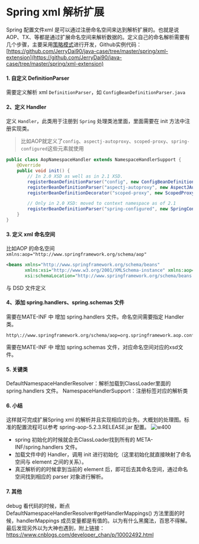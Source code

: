 # Spring xml 解析扩展

Spring 配置文件xml 是可以通过注册命名空间来达到解析扩展的。也就是说 AOP、TX、等都是通过扩展命名空间来解析数据的。定义自己的命名解析需要有几个步骤，主要采用[策略模式](https://www.runoob.com/design-pattern/strategy-pattern.html)进行开发，Github实例代码：[https://github.com/JerryDai90/java-case/tree/master/spring/xml-extension](https://github.com/JerryDai90/java-case/tree/master/spring/xml-extension)

#### 1. 自定义 DefinitionParser
需要定义解析 xml `DefinitionParser`，如 `ConfigBeanDefinitionParser.java`

#### 2、定义 Handler
定义 `Handler`，此类用于注册到 `Spring` 处理类池里面，里面需要在 init 方法中注册实现类。

> 比如AOP就定义了`config`、`aspectj-autoproxy`、`scoped-proxy`、`spring-configured`这些元素就使用

```java
public class AopNamespaceHandler extends NamespaceHandlerSupport {
	@Override
	public void init() {
		// In 2.0 XSD as well as in 2.1 XSD.
		registerBeanDefinitionParser("config", new ConfigBeanDefinitionParser());
		registerBeanDefinitionParser("aspectj-autoproxy", new AspectJAutoProxyBeanDefinitionParser());
		registerBeanDefinitionDecorator("scoped-proxy", new ScopedProxyBeanDefinitionDecorator());

		// Only in 2.0 XSD: moved to context namespace as of 2.1
		registerBeanDefinitionParser("spring-configured", new SpringConfiguredBeanDefinitionParser());
	}
}
```

#### 3. 定义 xml 命名空间

比如AOP 的命名空间 `xmlns:aop="http://www.springframework.org/schema/aop"`

```xml
<beans xmlns="http://www.springframework.org/schema/beans"
       xmlns:xsi="http://www.w3.org/2001/XMLSchema-instance" xmlns:aop="http://www.springframework.org/schema/aop"
       xsi:schemaLocation="http://www.springframework.org/schema/beans http://www.springframework.org/schema/beans/spring-beans.xsd http://www.springframework.org/schema/aop http://www.springframework.org/schema/aop/spring-aop.xsd">

```
与 DSD 文件定义

#### 4、添加 spring.handlers、spring.schemas 文件
需要在MATE-INF 中 增加 spring.handlers 文件。命名空间需要指定 Handler 类。

```
http\://www.springframework.org/schema/aop=org.springframework.aop.config.AopNamespaceHandler
```
需要在MATE-INF 中 增加 spring.schemas 文件，对应命名空间对应的xsd文件。

#### 5. 关键类
DefaultNamespaceHandlerResolver：解析加载到ClassLoader里面的  spring.handlers 文件。
NamespaceHandlerSupport：注册标签对应的解析类

#### 6. 小结
这样就可完成扩展Spring xml 的解析并且实现相应的业务。大概划的处理图。标准的配置流程可以参考 spring-aop-5.2.3.RELEASE.jar 配置。
![w400](http://img.lsof.fun/2020-05-04-15885707470215.jpg)

* spring 初始化的时候就会去ClassLoader找到所有的 META-INF/spring.handlers 文件。
* 加载文件中的 Handler，调用 init 进行初始化（这里初始化就直接映射了命名空间与 element 之间的关系）。
* 真正解析的的时候拿到当前的 element 后，即可后去其命名空间，通过命名空间找到相应的 parser 对象进行解析。

#### 7. 其他
debug 看代码的时候，断点DefaultNamespaceHandlerResolver#getHandlerMappings() 方法里面的时候，handlerMappings 成员变量都是有值的。以为有什么黑魔法，百思不得解。最后发现另外以为大神也遇到，附上链接：https://www.cnblogs.com/developer_chan/p/10002492.html


